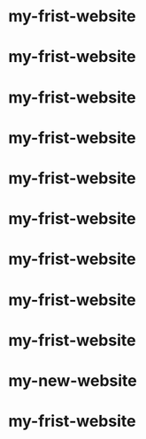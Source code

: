# my-frist-website
# my-frist-website
# my-frist-website
# my-frist-website
# my-frist-website
# my-frist-website
# my-frist-website
# my-frist-website
# my-frist-website
# my-new-website
# my-frist-website
